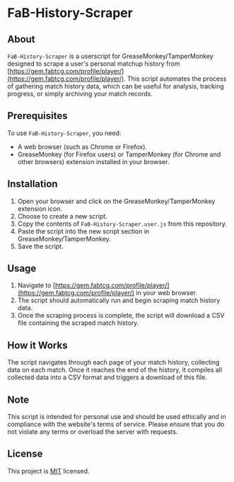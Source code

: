 # FaB-History-Scraper

## About
`FaB-History-Scraper` is a userscript for GreaseMonkey/TamperMonkey designed to scrape a user's personal matchup history from [https://gem.fabtcg.com/profile/player/](https://gem.fabtcg.com/profile/player/). This script automates the process of gathering match history data, which can be useful for analysis, tracking progress, or simply archiving your match records.

## Prerequisites
To use `FaB-History-Scraper`, you need:
- A web browser (such as Chrome or Firefox).
- GreaseMonkey (for Firefox users) or TamperMonkey (for Chrome and other browsers) extension installed in your browser.

## Installation
1. Open your browser and click on the GreaseMonkey/TamperMonkey extension icon.
2. Choose to create a new script.
3. Copy the contents of `FaB-History-Scraper.user.js` from this repository.
4. Paste the script into the new script section in GreaseMonkey/TamperMonkey.
5. Save the script.

## Usage
1. Navigate to [https://gem.fabtcg.com/profile/player/](https://gem.fabtcg.com/profile/player/) in your web browser.
2. The script should automatically run and begin scraping match history data.
3. Once the scraping process is complete, the script will download a CSV file containing the scraped match history.

## How it Works
The script navigates through each page of your match history, collecting data on each match. Once it reaches the end of the history, it compiles all collected data into a CSV format and triggers a download of this file.

## Note
This script is intended for personal use and should be used ethically and in compliance with the website's terms of service. Please ensure that you do not violate any terms or overload the server with requests.

## License
This project is [MIT](https://choosealicense.com/licenses/mit/) licensed.
